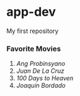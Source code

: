 # app-dev
My first repository
### **Favorite Movies**
1. *Ang Probinsyano*
2. *Juan De La Cruz*
3. *100 Days to Heaven*
4. *Joaquin Bordado*
